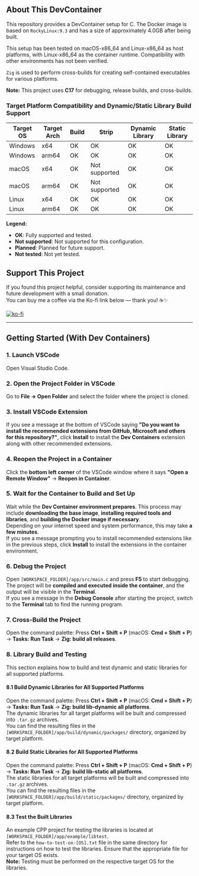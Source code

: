 ## About This DevContainer

This repository provides a DevContainer setup for C.
The Docker image is based on `RockyLinux:9.3` and has a size of approximately 4.0GB after being built.

This setup has been tested on macOS-x86_64 and Linux-x86_64 as host platforms, with Linux-x86_64 as the container runtime. Compatibility with other environments has not been verified.

`Zig` is used to perform cross-builds for creating self-contained executables for various platforms.

**Note:** This project uses **C17** for debugging, release builds, and cross-builds.

### Target Platform Compatibility and Dynamic/Static Library Build Support

| Target OS | Target Arch | Build | Strip        | Dynamic Library | Static Library |
|-----------|-------------|--------|--------------|------------------|----------------|
| Windows   | x64         | OK     | OK           | OK               | OK             |
| Windows   | arm64       | OK     | OK           | OK               | OK             |
| macOS     | x64         | OK     | Not supported| OK               | OK             |
| macOS     | arm64       | OK     | Not supported| OK               | OK             |
| Linux     | x64         | OK     | OK           | OK               | OK             |
| Linux     | arm64       | OK     | OK           | OK               | OK             |

**Legend:**
- **OK**: Fully supported and tested.
- **Not supported**: Not supported for this configuration.
- **Planned**: Planned for future support.
- **Not tested**: Not yet tested.  

## Support This Project
  
If you found this project helpful, consider supporting its maintenance and future development with a small donation.  
You can buy me a coffee via the Ko-fi link below — thank you! ☕✨  

[![ko-fi](https://ko-fi.com/img/githubbutton_sm.svg)](https://ko-fi.com/B0B21CR05U)

---

## Getting Started (With Dev Containers)

### 1. Launch VSCode  
Open Visual Studio Code.

### 2. Open the Project Folder in VSCode  
Go to **File → Open Folder** and select the folder where the project is cloned.

### 3. Install VSCode Extension  
If you see a message at the bottom of VSCode saying **"Do you want to install the recommended extensions from GitHub, Microsoft and others for this repository?"**, click **Install** to install the **Dev Containers** extension along with other recommended extensions.

### 4. Reopen the Project in a Container  
Click the **bottom left corner** of the VSCode window where it says **"Open a Remote Window"** → **Reopen in Container**.  

### 5. Wait for the Container to Build and Set Up  
Wait while the **Dev Container environment prepares**. This process may include **downloading the base image**, **installing required tools and libraries**, and **building the Docker image if necessary**.  
Depending on your internet speed and system performance, this may take **a few minutes**.  
If you see a message prompting you to install recommended extensions like in the previous steps, click **Install** to install the extensions in the container environment.

### 6. Debug the Project  
Open `[WORKSPACE_FOLDER]/app/src/main.c` and press **F5** to start debugging.  
The project will be **compiled and executed inside the container**, and the output will be visible in the **Terminal**.  
If you see a message in the **Debug Console** after starting the project, switch to the **Terminal** tab to find the running program.

### 7. Cross-Build the Project  
Open the command palette: Press **Ctrl + Shift + P** (macOS: **Cmd + Shift + P**) → **Tasks: Run Task** → **Zig: build all releases**.  

### 8. Library Build and Testing  
This section explains how to build and test dynamic and static libraries for all supported platforms.

#### 8.1 Build Dynamic Libraries for All Supported Platforms  
Open the command palette: Press **Ctrl + Shift + P** (macOS: **Cmd + Shift + P**) → **Tasks: Run Task** → **Zig: build lib-dynamic all platforms**.  
The dynamic libraries for all target platforms will be built and compressed into `.tar.gz` archives.  
You can find the resulting files in the `[WORKSPACE_FOLDER]/app/build/dynamic/packages/` directory, organized by target platform.

#### 8.2 Build Static Libraries for All Supported Platforms  
Open the command palette: Press **Ctrl + Shift + P** (macOS: **Cmd + Shift + P**) → **Tasks: Run Task** → **Zig: build lib-static all platforms**.  
The static libraries for all target platforms will be built and compressed into `.tar.gz` archives.  
You can find the resulting files in the `[WORKSPACE_FOLDER]/app/build/static/packages/` directory, organized by target platform.

#### 8.3 Test the Built Libraries  
An example CPP project for testing the libraries is located at `[WORKSPACE_FOLDER]/app/example/libtest`.  
Refer to the `how-to-test-on-[OS].txt` file in the same directory for instructions on how to test the libraries. Ensure that the appropriate file for your target OS exists.  
**Note:** Testing must be performed on the respective target OS for the libraries.
